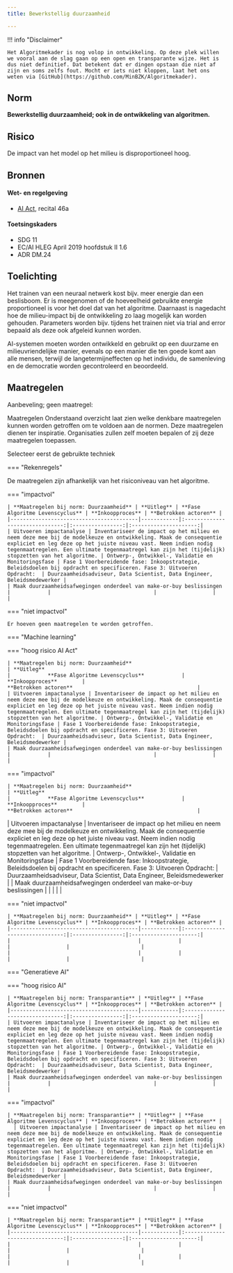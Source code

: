 ```yaml
---
title: Bewerkstellig duurzaamheid

---
```


!!! info "Disclaimer"

    Het Algoritmekader is nog volop in ontwikkeling. Op deze plek willen we vooral aan de slag gaan op een open en transparante wijze. Het is dus niet definitief. Dat betekent dat er dingen opstaan die niet af zijn en soms zelfs fout. Mocht er iets niet kloppen, laat het ons weten via [GitHub](https://github.com/MinBZK/Algoritmekader).


## Norm
**Bewerkstellig duurzaamheid; ook in de ontwikkeling van algoritmen.**

## Risico
De impact van het model op het milieu is disproportioneel hoog.

## Bronnen

#### Wet- en regelgeving
- [AI Act](https://artificialintelligenceact.eu/wp-content/uploads/2023/08/AI-Mandates-20-June-2023.pdf), recital 46a

#### Toetsingskaders
- SDG 11
- EC/AI HLEG April 2019 hoofdstuk II 1.6
- ADR DM.24

## Toelichting
Het trainen van een neuraal netwerk kost bijv. meer energie dan een beslisboom. Er is meegenomen of de hoeveelheid gebruikte energie proportioneel is voor het doel dat van het algoritme. Daarnaast is nagedacht hoe de milieu-impact bij de ontwikkeling zo laag mogelijk kan worden gehouden. Parameters worden bijv. tijdens het trainen niet via trial and error bepaald als deze ook afgeleid kunnen worden.

AI-systemen moeten worden ontwikkeld en gebruikt op een duurzame en milieuvriendelijke manier, evenals op een manier die ten goede komt aan alle mensen, terwijl de langetermijneffecten op het individu, de samenleving en de democratie worden gecontroleerd en beoordeeld.

## Maatregelen
Aanbeveling; geen maatregel:


Maatregelen
Onderstaand overzicht laat zien welke denkbare maatregelen kunnen worden getroffen om te voldoen aan de normen. Deze maatregelen dienen ter inspiratie. Organisaties zullen zelf moeten bepalen of zij deze maatregelen toepassen.

Selecteer eerst de gebruikte techniek

=== "Rekenregels"

De maatregelen zijn afhankelijk van het risiconiveau van het algoritme. 

=== "impactvol"

    | **Maatregelen bij norm: Duurzaamheid** | **Uitleg** | **Fase Algoritme Levenscyclus** | **Inkoopproces** | **Betrokken actoren** |
    |-----------------------------------------|------------|:-------------------------------:|:----------------:|:---------------------:|
    | Uitvoeren impactanalyse | Inventariseer de impact op het milieu en neem deze mee bij de modelkeuze en ontwikkeling. Maak de consequentie expliciet en leg deze op het juiste niveau vast. Neem indien nodig tegenmaatregelen. Een ultimate tegenmaatregel kan zijn het (tijdelijk) stopzetten van het algoritme. | Ontwerp-, Ontwikkel-, Validatie en Monitoringsfase | Fase 1 Voorbereidende fase: Inkoopstrategie, Beleidsdoelen bij opdracht en specificeren. Fase 3: Uitvoeren Opdracht:  | Duurzaamheidsadviseur, Data Scientist, Data Engineer, Beleidsmedewerker |
    | Maak duurzaamheidsafwegingen onderdeel van make-or-buy beslissingen |            |                                 |                  |                       |

=== "niet impactvol"

    Er hoeven geen maatregelen te worden getroffen. 
    
=== "Machine learning"

=== "hoog risico AI Act"
    
    | **Maatregelen bij norm: Duurzaamheid**                                                                                                          | **Uitleg**                                                                                                                             |            **Fase Algoritme Levenscyclus**            |        **Inkoopproces**        |                                       **Betrokken actoren**                                        |
    | Uitvoeren impactanalyse | Inventariseer de impact op het milieu en neem deze mee bij de modelkeuze en ontwikkeling. Maak de consequentie expliciet en leg deze op het juiste niveau vast. Neem indien nodig tegenmaatregelen. Een ultimate tegenmaatregel kan zijn het (tijdelijk) stopzetten van het algoritme. | Ontwerp-, Ontwikkel-, Validatie en Monitoringsfase | Fase 1 Voorbereidende fase: Inkoopstrategie, Beleidsdoelen bij opdracht en specificeren. Fase 3: Uitvoeren Opdracht:  | Duurzaamheidsadviseur, Data Scientist, Data Engineer, Beleidsmedewerker |
    | Maak duurzaamheidsafwegingen onderdeel van make-or-buy beslissingen |            |                                 |                  |                       |
    
=== "impactvol"

    | **Maatregelen bij norm: Duurzaamheid**                                                                                                          | **Uitleg**                                                                                                                             |            **Fase Algoritme Levenscyclus**            |        **Inkoopproces**        |                                       **Betrokken actoren**                                        |
   | Uitvoeren impactanalyse | Inventariseer de impact op het milieu en neem deze mee bij de modelkeuze en ontwikkeling. Maak de consequentie expliciet en leg deze op het juiste niveau vast. Neem indien nodig tegenmaatregelen. Een ultimate tegenmaatregel kan zijn het (tijdelijk) stopzetten van het algoritme. | Ontwerp-, Ontwikkel-, Validatie en Monitoringsfase | Fase 1 Voorbereidende fase: Inkoopstrategie, Beleidsdoelen bij opdracht en specificeren. Fase 3: Uitvoeren Opdracht:  | Duurzaamheidsadviseur, Data Scientist, Data Engineer, Beleidsmedewerker |
    | Maak duurzaamheidsafwegingen onderdeel van make-or-buy beslissingen |            |                                 |                  |                       |
                                                                                                 
=== "niet impactvol"
    
    | **Maatregelen bij norm: Duurzaamheid** | **Uitleg** | **Fase Algoritme Levenscyclus** | **Inkoopproces** | **Betrokken actoren** |
    |-----------------------------------------|------------|:-------------------------------:|:----------------:|:---------------------:|
    |                                         |            |                                 |                  |                       |
    |                                         |            |                                 |                  |                       |

=== "Generatieve AI"

=== "hoog risico AI"

    | **Maatregelen bij norm: Transparantie** | **Uitleg** | **Fase Algoritme Levenscyclus** | **Inkoopproces** | **Betrokken actoren** |
    |-----------------------------------------|------------|:-------------------------------:|:----------------:|:---------------------:|
    | Uitvoeren impactanalyse | Inventariseer de impact op het milieu en neem deze mee bij de modelkeuze en ontwikkeling. Maak de consequentie expliciet en leg deze op het juiste niveau vast. Neem indien nodig tegenmaatregelen. Een ultimate tegenmaatregel kan zijn het (tijdelijk) stopzetten van het algoritme. | Ontwerp-, Ontwikkel-, Validatie en Monitoringsfase | Fase 1 Voorbereidende fase: Inkoopstrategie, Beleidsdoelen bij opdracht en specificeren. Fase 3: Uitvoeren Opdracht:  | Duurzaamheidsadviseur, Data Scientist, Data Engineer, Beleidsmedewerker |
    | Maak duurzaamheidsafwegingen onderdeel van make-or-buy beslissingen |            |                                 |                  |                       |

=== "impactvol"

    | **Maatregelen bij norm: Transparantie** | **Uitleg** | **Fase Algoritme Levenscyclus** | **Inkoopproces** | **Betrokken actoren** |
      | Uitvoeren impactanalyse | Inventariseer de impact op het milieu en neem deze mee bij de modelkeuze en ontwikkeling. Maak de consequentie expliciet en leg deze op het juiste niveau vast. Neem indien nodig tegenmaatregelen. Een ultimate tegenmaatregel kan zijn het (tijdelijk) stopzetten van het algoritme. | Ontwerp-, Ontwikkel-, Validatie en Monitoringsfase | Fase 1 Voorbereidende fase: Inkoopstrategie, Beleidsdoelen bij opdracht en specificeren. Fase 3: Uitvoeren Opdracht:  | Duurzaamheidsadviseur, Data Scientist, Data Engineer, Beleidsmedewerker |
    | Maak duurzaamheidsafwegingen onderdeel van make-or-buy beslissingen |            |                                 |                  |                       |

=== "niet impactvol"

    | **Maatregelen bij norm: Transparantie** | **Uitleg** | **Fase Algoritme Levenscyclus** | **Inkoopproces** | **Betrokken actoren** |
    |-----------------------------------------|------------|:-------------------------------:|:----------------:|:---------------------:|
    |                                         |            |                                 |                  |                       |
    |                                         |            |                                 |                  |                       |







